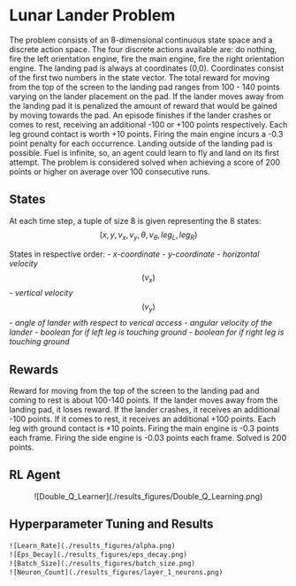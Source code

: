 # Lunar Lander Problem
The problem consists of an 8-dimensional continuous state space and a discrete action space. The four discrete actions available are: do nothing, fire the left orientation engine, fire the main engine, fire the right orientation engine. The landing pad is always at coordinates (0,0). Coordinates consist of the first two numbers in the state vector. The total reward for moving from the top of the screen to the landing pad ranges from 100 - 140 points varying on the lander placement on the pad. If the lander moves away from the landing pad it is penalized the amount of reward that would be gained by moving towards the pad. An episode finishes if the lander crashes or comes to rest, receiving an additional -100 or +100 points respectively. Each leg ground contact is worth +10 points. Firing the main engine incurs a -0.3 point penalty for each occurrence. Landing outside of the landing pad is possible. Fuel is infinite, so, an agent could learn to fly and land on its first attempt. The problem is considered solved when achieving a score of 200 points or higher on average over 100 consecutive runs.

## States
At each time step, a tuple of size 8 is given representing the 8 states: 
$$\left( x,y,v_x,v_y,\theta,v_{\theta},leg_L,leg_R \right)$$

States in respective order:
    - *x-coordinate* 
    - *y-coordinate*
    - *horizontal velocity* 
    $$\left( v_x \right)$$
    - *vertical velocity*
    $$\left( v_y \right)$$
    - *angle of lander with respect to verical access*
    - *angular velocity of the lander*
    - *boolean for if left leg is touching ground*
    - *boolean for if right leg is touching ground*

## Rewards
Reward for moving from the top of the screen to the landing pad and coming to rest is about 100-140 points. If the lander moves away from the landing pad, it loses reward. If the lander crashes, it receives an additional -100 points. If it comes to rest, it receives an additional +100 points. Each leg with ground contact is +10 points. Firing the main engine is -0.3 points each frame. Firing the side engine is -0.03 points each frame. Solved is 200 points.

## RL Agent
<p style="text-align:center;">![Double_Q_Learner](./results_figures/Double_Q_Learning.png)</p>

## Hyperparameter Tuning and Results
    ![Learn_Rate](./results_figures/alpha.png)
    ![Eps_Decay](./results_figures/eps_decay.png)
    ![Batch_Size](./results_figures/batch_size.png)
    ![Neuron_Count](./results_figures/layer_1_neurons.png)
